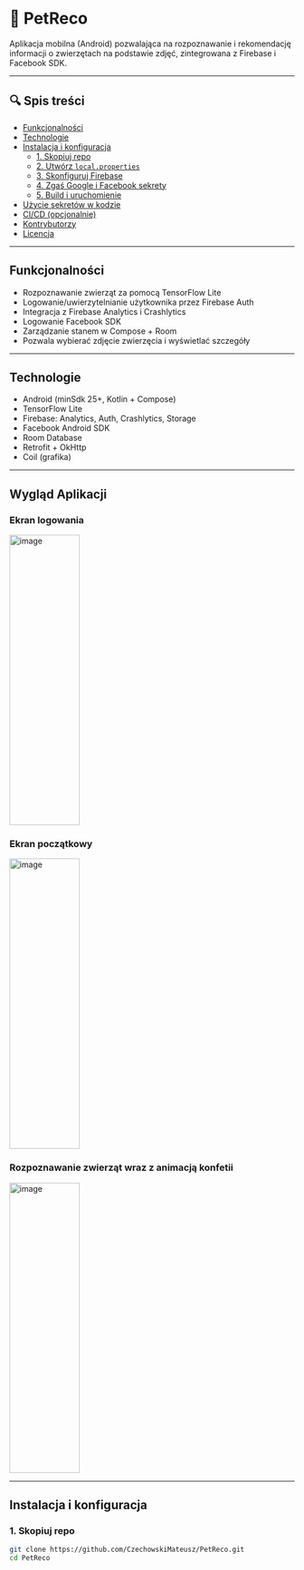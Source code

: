 # 🐾 PetReco

Aplikacja mobilna (Android) pozwalająca na rozpoznawanie i rekomendację informacji o zwierzętach na podstawie zdjęć, zintegrowana z Firebase i Facebook SDK.

---

## 🔍 Spis treści

- [Funkcjonalności](#funkcjonalności)
- [Technologie](#technologie)
- [Instalacja i konfiguracja](#instalacja-i-konfiguracja)
  - [1. Skopiuj repo](#1-skopiuj-repo)
  - [2. Utwórz `local.properties`](#2-utwórz-localproperties)
  - [3. Skonfiguruj Firebase](#3-skonfiguruj-firebase)
  - [4. Zgaś Google i Facebook sekrety](#4-zgaś-google-i-facebook-sekrety)
  - [5. Build i uruchomienie](#5-build-i-uruchomienie)
- [Użycie sekretów w kodzie](#użycie-sekretów-w-kodzie)
- [CI/CD (opcjonalnie)](#cicd-opcjonalnie)
- [Kontrybutorzy](#kontrybutorzy)
- [Licencja](#licencja)

---

## Funkcjonalności

- Rozpoznawanie zwierząt za pomocą TensorFlow Lite
- Logowanie/uwierzytelnianie użytkownika przez Firebase Auth
- Integracja z Firebase Analytics i Crashlytics
- Logowanie Facebook SDK
- Zarządzanie stanem w Compose + Room
- Pozwala wybierać zdjęcie zwierzęcia i wyświetlać szczegóły

---

## Technologie

- Android (minSdk 25+, Kotlin + Compose)
- TensorFlow Lite
- Firebase: Analytics, Auth, Crashlytics, Storage
- Facebook Android SDK
- Room Database
- Retrofit + OkHttp
- Coil (grafika)

---

## Wygląd Aplikacji

### Ekran logowania
<img width="124" height="512" alt="image" src="https://github.com/user-attachments/assets/4ecfa79a-acc8-477f-aeb9-41b93df6a385" />

### Ekran początkowy
<img width="124" height="512" alt="image" src="https://github.com/user-attachments/assets/4d14e32c-8e6c-4225-8920-e927236b3bb4" />

### Rozpoznawanie zwierząt wraz z animacją konfetii
<img width="124" height="512" alt="image" src="https://github.com/user-attachments/assets/46008c99-cd3c-4dd8-9701-20492ad8a4a9" />

---

## Instalacja i konfiguracja

### 1. Skopiuj repo

```bash
git clone https://github.com/CzechowskiMateusz/PetReco.git
cd PetReco
